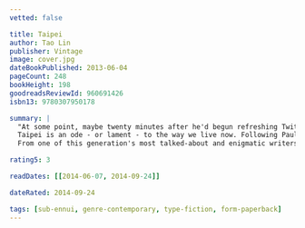 ```yaml
---
vetted: false

title: Taipei
author: Tao Lin
publisher: Vintage
image: cover.jpg
dateBookPublished: 2013-06-04
pageCount: 248
bookHeight: 198
goodreadsReviewId: 960691426
isbn13: 9780307950178

summary: |
  "At some point, maybe twenty minutes after he'd begun refreshing Twitter, Tumblr, Facebook, Gmail in a continuous cycle - with an ongoing, affectless, humorless realisation that his day 'was over' - he noticed with confusion, having thought it was early morning, that it was 4:46PM."
  Taipei is an ode - or lament - to the way we live now. Following Paul from New York, where he comically navigates Manhattan's art and literary scenes, to Taipei, Taiwan, where he confronts his family's roots, we see one relationship fail, while another is born on the internet and blooms into an unexpected wedding in Las Vegas.
  From one of this generation's most talked-about and enigmatic writers comes a deeply personal and uncompromising novel about memory, love, and what it means to be alive.

rating5: 3

readDates: [[2014-06-07, 2014-09-24]]

dateRated: 2014-09-24

tags: [sub-ennui, genre-contemporary, type-fiction, form-paperback]
---
```

